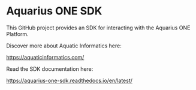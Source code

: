 Aquarius ONE SDK
=======================================

This GitHub project provides an SDK for interacting with the Aquarius ONE Platform.

Discover more about Aquatic Informatics here:

https://aquaticinformatics.com/

Read the SDK documentation here:

https://aquarius-one-sdk.readthedocs.io/en/latest/
